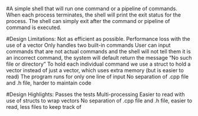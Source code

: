 #A simple shell that will run one command or a pipeline of commands. When each process terminates, the shell will print the exit status for the process. The shell can simply exit after the command or pipeline of command is executed.

#Design Limitations:
  Not as efficient as possible.  Performance loss with the use of a vector
  Only handles two built-in commands
  User can input commands that are not actual commands and the shell will not tell them it is an incorrect command, the system will default return the message “No such file or directory”
  To hold each individual command we use a struct to hold a vector instead of just a vector, which uses extra memory (but is easier to read)
  The program runs for only one line of input
  No separation of .cpp file and .h file, harder to maintain code

#Design Highlights:
  Passes the tests
  Multi-processing
  Easier to read with use of structs to wrap vectors
  No separation of .cpp file and .h file, easier to read, less files to keep track of


